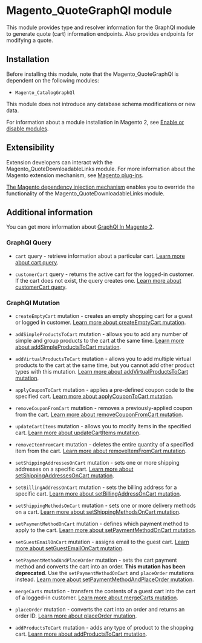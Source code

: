# Magento_QuoteGraphQl module

This module provides type and resolver information for the GraphQl module
to generate quote (cart) information endpoints. Also provides endpoints for modifying a quote.

## Installation

Before installing this module, note that the Magento_QuoteGraphQl is dependent on the following modules:
- `Magento_CatalogGraphQl`

This module does not introduce any database schema modifications or new data.

For information about a module installation in Magento 2, see [Enable or disable modules](https://devdocs.magento.com/guides/v2.4/install-gde/install/cli/install-cli-subcommands-enable.html).

## Extensibility

Extension developers can interact with the Magento_QuoteDownloadableLinks module. For more information about the Magento extension mechanism, see [Magento plug-ins](https://devdocs.magento.com/guides/v2.4/extension-dev-guide/plugins.html).

[The Magento dependency injection mechanism](https://devdocs.magento.com/guides/v2.4/extension-dev-guide/depend-inj.html) enables you to override the functionality of the Magento_QuoteDownloadableLinks module.

## Additional information

You can get more information about [GraphQl In Magento 2](https://devdocs.magento.com/guides/v2.4/graphql).

### GraphQl Query

- `cart` query - retrieve information about a particular cart.
[Learn more about cart query](https://devdocs.magento.com/guides/v2.4/graphql/queries/cart.html).
  
- `customerCart` query - returns the active cart for the logged-in customer. If the cart does not exist, the query creates one.
[Learn more about customerCart query](https://devdocs.magento.com/guides/v2.4/graphql/queries/customer-cart.html).

### GraphQl Mutation

- `createEmptyCart` mutation - creates an empty shopping cart for a guest or logged in customer.
[Learn more about createEmptyCart mutation](https://devdocs.magento.com/guides/v2.4/graphql/mutations/create-empty-cart.html).

- `addSimpleProductsToCart` mutation - allows you to add any number of simple and group products to the cart at the same time.
  [Learn more about addSimpleProductsToCart mutation](https://devdocs.magento.com/guides/v2.4/graphql/mutations/add-simple-products.html).

- `addVirtualProductsToCart` mutation - allows you to add multiple virtual products to the cart at the same time, but you cannot add other product types with this mutation.
  [Learn more about addVirtualProductsToCart mutation](https://devdocs.magento.com/guides/v2.4/graphql/mutations/add-virtual-products.html).

- `applyCouponToCart` mutation - applies a pre-defined coupon code to the specified cart.
  [Learn more about applyCouponToCart mutation](https://devdocs.magento.com/guides/v2.4/graphql/mutations/apply-coupon.html).

- `removeCouponFromCart` mutation - removes a previously-applied coupon from the cart.
  [Learn more about removeCouponFromCart mutation](https://devdocs.magento.com/guides/v2.4/graphql/mutations/remove-coupon.html).

- `updateCartItems` mutation - allows you to modify items in the specified cart.
  [Learn more about updateCartItems mutation](https://devdocs.magento.com/guides/v2.4/graphql/mutations/update-cart-items.html).

- `removeItemFromCart` mutation - deletes the entire quantity of a specified item from the cart.
  [Learn more about removeItemFromCart mutation](https://devdocs.magento.com/guides/v2.4/graphql/mutations/remove-item.html).

- `setShippingAddressesOnCart` mutation - sets one or more shipping addresses on a specific cart.
  [Learn more about setShippingAddressesOnCart mutation](https://devdocs.magento.com/guides/v2.4/graphql/mutations/set-shipping-address.html).

- `setBillingAddressOnCart` mutation - sets the billing address for a specific cart.
  [Learn more about setBillingAddressOnCart mutation](https://devdocs.magento.com/guides/v2.4/graphql/mutations/set-billing-address.html).

- `setShippingMethodsOnCart` mutation - sets one or more delivery methods on a cart.
  [Learn more about setShippingMethodsOnCart mutation](https://devdocs.magento.com/guides/v2.4/graphql/mutations/set-shipping-method.html).

- `setPaymentMethodOnCart` mutation - defines which payment method to apply to the cart.
  [Learn more about setPaymentMethodOnCart mutation](https://devdocs.magento.com/guides/v2.4/graphql/mutations/set-payment-method.html).

- `setGuestEmailOnCart` mutation - assigns email to the guest cart.
  [Learn more about setGuestEmailOnCart mutation](https://devdocs.magento.com/guides/v2.4/graphql/mutations/set-guest-email.html).

- `setPaymentMethodAndPlaceOrder` mutation - sets the cart payment method and converts the cart into an order. **This mutation has been deprecated**. Use the `setPaymentMethodOnCart` and `placeOrder` mutations instead.
  [Learn more about setPaymentMethodAndPlaceOrder mutation](https://devdocs.magento.com/guides/v2.4/graphql/mutations/set-payment-place-order.html).

- `mergeCarts` mutation - transfers the contents of a guest cart into the cart of a logged-in customer.
  [Learn more about mergeCarts mutation](https://devdocs.magento.com/guides/v2.4/graphql/mutations/merge-carts.html).

- `placeOrder` mutation - converts the cart into an order and returns an order ID.
  [Learn more about placeOrder mutation](https://devdocs.magento.com/guides/v2.4/graphql/mutations/place-order.html).

- `addProductsToCart` mutation - adds any type of product to the shopping cart.
  [Learn more about addProductsToCart mutation](https://devdocs.magento.com/guides/v2.4/graphql/mutations/add-products-to-cart.html).
  